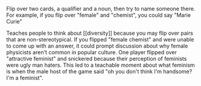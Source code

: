 Flip over two cards, a qualifier and a noun, then try to name someone there. For example, if you flip over "female" and "chemist", you could say "Marie Curie"

Teaches people to think about [[diversity]] because you may flip over pairs that are non-stereotypical. If you flipped "female chemist" and were unable to come up with an answer, it could prompt discussion about why female physicists aren't common in popular culture. One player flipped over "attractive feminist" and snickered because their perception of feminists were ugly man haters. This led to a teachable moment about what feminism is when the male host of the game said "oh you don't think I'm handsome? I'm a feminist".
